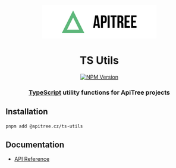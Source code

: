 <div align="center">

<a href="https://github.com/ApiTreeCZ">
<img alt="ApiTree s.r.o." src="../../public/apitree-logo.png" width="308" />
</a>

# TS Utils

[![NPM Version](https://img.shields.io/npm/v/%40apitree.cz%2Fts-utils)](https://www.npmjs.com/package/@apitree.cz/ts-utils)

### [TypeScript](https://www.typescriptlang.org/) utility functions for ApiTree projects

</div>

## Installation

```bash
pnpm add @apitree.cz/ts-utils
```

## Documentation

- [API Reference](./docs/README.md)
